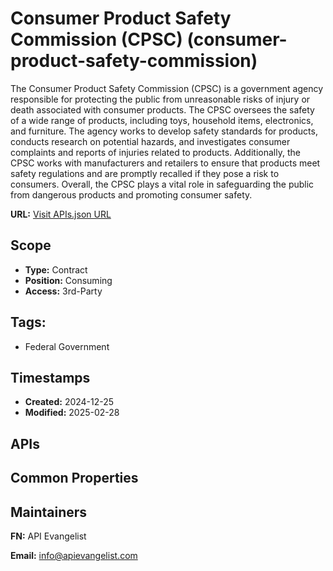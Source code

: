 # Consumer Product Safety Commission (CPSC) (consumer-product-safety-commission)
The Consumer Product Safety Commission (CPSC) is a government agency responsible for protecting the public from unreasonable risks of injury or death associated with consumer products. The CPSC oversees the safety of a wide range of products, including toys, household items, electronics, and furniture. The agency works to develop safety standards for products, conducts research on potential hazards, and investigates consumer complaints and reports of injuries related to products. Additionally, the CPSC works with manufacturers and retailers to ensure that products meet safety regulations and are promptly recalled if they pose a risk to consumers. Overall, the CPSC plays a vital role in safeguarding the public from dangerous products and promoting consumer safety.

**URL:** [Visit APIs.json URL](https://example.com/apis/apis.yml)

## Scope

- **Type:** Contract 
- **Position:** Consuming 
- **Access:** 3rd-Party 

## Tags:

 - Federal Government

## Timestamps

- **Created:** 2024-12-25 
- **Modified:** 2025-02-28 

## APIs


## Common Properties


## Maintainers

**FN:** API Evangelist

**Email:** info@apievangelist.com

